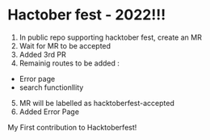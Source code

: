 # Hactober fest - 2022!!!

1. In public repo supporting hacktober fest, create an MR
2. Wait for MR to be accepted
3. Added 3rd PR
4. Remainig routes to be added : 
  - Error page
  - search functionllity

5. MR will be labelled as hacktoberfest-accepted
6. Added Error Page


My First contribution to Hacktoberfest!
